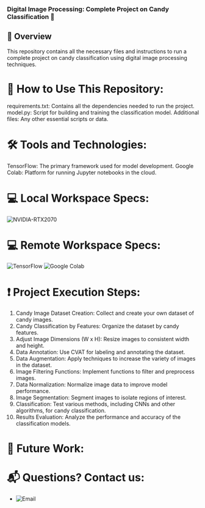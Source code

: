 ### Digital Image Processing: Complete Project on Candy Classification 👋

## 🌱 Overview
This repository contains all the necessary files and instructions to run a complete project on candy classification using digital image processing techniques.

# 📂 How to Use This Repository:
requirements.txt: Contains all the dependencies needed to run the project.
model.py: Script for building and training the classification model.
Additional files: Any other essential scripts or data.

# 🛠️ Tools and Technologies:
TensorFlow: The primary framework used for model development.
Google Colab: Platform for running Jupyter notebooks in the cloud.

# 💻 Local Workspace Specs:
![NVIDIA-RTX2070](https://img.shields.io/badge/NVIDIA-RTX2070-76B900?style=for-the-badge&logo=nvidia&logoColor=white)</br>

# 💻 Remote Workspace Specs:
![TensorFlow](https://img.shields.io/badge/TensorFlow-FF6F00?style=for-the-badge&logo=tensorflow&logoColor=white)
![Google Colab](https://img.shields.io/badge/Google%20Colab-F9AB00?style=for-the-badge&logo=googlecolab&logoColor=white)

# ❗ Project Execution Steps:
1. Candy Image Dataset Creation: Collect and create your own dataset of candy images.
2. Candy Classification by Features: Organize the dataset by candy features.
3. Adjust Image Dimensions (W x H): Resize images to consistent width and height.
4. Data Annotation: Use CVAT for labeling and annotating the dataset.
5. Data Augmentation: Apply techniques to increase the variety of images in the dataset.
6. Image Filtering Functions: Implement functions to filter and preprocess images.
7. Data Normalization: Normalize image data to improve model performance.
8. Image Segmentation: Segment images to isolate regions of interest.
9. Classification: Test various methods, including CNNs and other algorithms, for candy classification.
10. Results Evaluation: Analyze the performance and accuracy of the classification models.

# 🔭 Future Work:

# 📬 Questions? Contact us:
- ![Email](https://img.shields.io/badge/Español-martinete.avila@gmail.com-44a3f1?style=for-the-badge&logo=gmail&logoColor=white&labelColor=101010)

